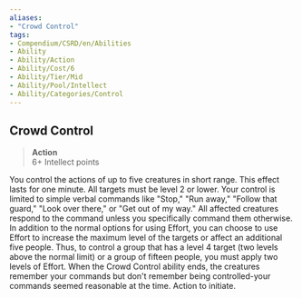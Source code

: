 ```yaml
---
aliases:
- "Crowd Control"
tags:
- Compendium/CSRD/en/Abilities
- Ability
- Ability/Action
- Ability/Cost/6
- Ability/Tier/Mid
- Ability/Pool/Intellect
- Ability/Categories/Control
---
```


  
## Crowd Control  
>**Action**  
>6+ Intellect points
  
You control the actions of up to five creatures in short range. This effect lasts for one minute. All targets must be level 2 or lower. Your control is limited to simple verbal commands like "Stop," "Run away," "Follow that guard," "Look over there," or "Get out of my way." All affected creatures respond to the command unless you specifically command them otherwise. In addition to the normal options for using Effort, you can choose to use Effort to increase the maximum level of the targets or affect an additional five people. Thus, to control a group that has a level 4 target (two levels above the normal limit) or a group of fifteen people, you must apply two levels of Effort. When the Crowd Control ability ends, the creatures remember your commands but don't remember being controlled-your commands seemed reasonable at the time. Action to initiate.